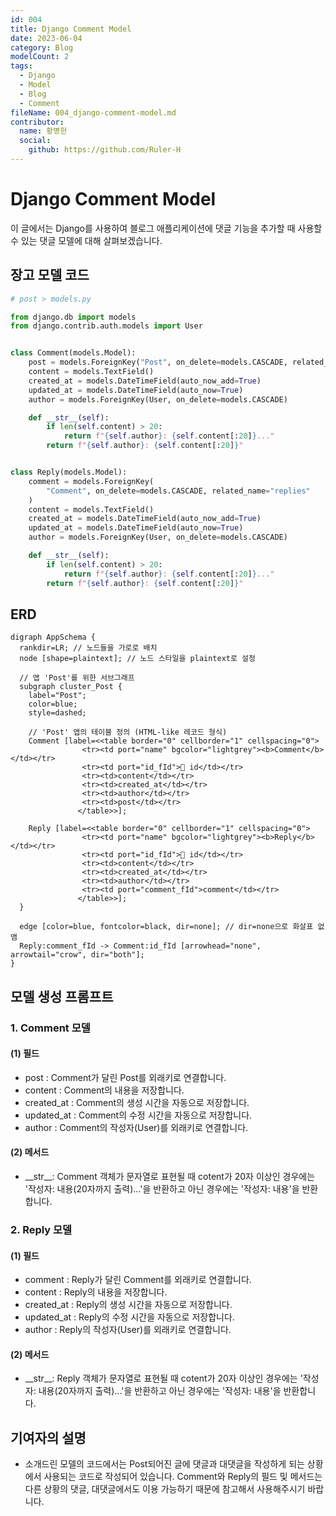 ```yaml
---
id: 004
title: Django Comment Model
date: 2023-06-04
category: Blog
modelCount: 2
tags:
  - Django
  - Model
  - Blog
  - Comment
fileName: 004_django-comment-model.md
contributor:
  name: 황병헌
  social:
    github: https://github.com/Ruler-H
---
```


# Django Comment Model

이 글에서는 Django를 사용하여 블로그 애플리케이션에 댓글 기능을 추가할 때 사용할 수 있는 댓글 모델에 대해 살펴보겠습니다.

## 장고 모델 코드
```python
# post > models.py

from django.db import models
from django.contrib.auth.models import User


class Comment(models.Model):
    post = models.ForeignKey("Post", on_delete=models.CASCADE, related_name="comments")
    content = models.TextField()
    created_at = models.DateTimeField(auto_now_add=True)
    updated_at = models.DateTimeField(auto_now=True)
    author = models.ForeignKey(User, on_delete=models.CASCADE)

    def __str__(self):
        if len(self.content) > 20:
            return f"{self.author}: {self.content[:20]}..."
        return f"{self.author}: {self.content[:20]}"


class Reply(models.Model):
    comment = models.ForeignKey(
        "Comment", on_delete=models.CASCADE, related_name="replies"
    )
    content = models.TextField()
    created_at = models.DateTimeField(auto_now_add=True)
    updated_at = models.DateTimeField(auto_now=True)
    author = models.ForeignKey(User, on_delete=models.CASCADE)

    def __str__(self):
        if len(self.content) > 20:
            return f"{self.author}: {self.content[:20]}..."
        return f"{self.author}: {self.content[:20]}"

```

## ERD

```viz
digraph AppSchema {
  rankdir=LR; // 노드들을 가로로 배치
  node [shape=plaintext]; // 노드 스타일을 plaintext로 설정

  // 앱 'Post'를 위한 서브그래프
  subgraph cluster_Post {
    label="Post";
    color=blue;
    style=dashed;

    // 'Post' 앱의 테이블 정의 (HTML-like 레코드 형식)
    Comment [label=<<table border="0" cellborder="1" cellspacing="0">
                <tr><td port="name" bgcolor="lightgrey"><b>Comment</b></td></tr>
                <tr><td port="id_fId">🔐 id</td></tr>
                <tr><td>content</td></tr>
                <tr><td>created_at</td></tr>
                <tr><td>author</td></tr>
                <tr><td>post</td></tr>
               </table>>];

    Reply [label=<<table border="0" cellborder="1" cellspacing="0">
                <tr><td port="name" bgcolor="lightgrey"><b>Reply</b></td></tr>
                <tr><td port="id_fId">🔐 id</td></tr>
                <tr><td>content</td></tr>
                <tr><td>created_at</td></tr>
                <tr><td>author</td></tr>
                <tr><td port="comment_fId">comment</td></tr>
               </table>>];
  }

  edge [color=blue, fontcolor=black, dir=none]; // dir=none으로 화살표 없앰
  Reply:comment_fId -> Comment:id_fId [arrowhead="none", arrowtail="crow", dir="both"];
}
```

## 모델 생성 프롬프트
### 1. Comment 모델
#### (1) 필드
 - post : Comment가 달린 Post를 외래키로 연결합니다.
 - content : Comment의 내용을 저장합니다.
 - created_at : Comment의 생성 시간을 자동으로 저장합니다.
 - updated_at : Comment의 수정 시간을 자동으로 저장합니다.
 - author : Comment의 작성자(User)를 외래키로 연결합니다.
#### (2) 메서드
 - \_\_str\_\_: Comment 객체가 문자열로 표현될 때 cotent가 20자 이상인 경우에는 '작성자: 내용(20자까지 출력)...'을 반환하고 아닌 경우에는 '작성자: 내용'을 반환합니다.

### 2. Reply 모델
#### (1) 필드
 - comment : Reply가 달린 Comment를 외래키로 연결합니다.
 - content : Reply의 내용을 저장합니다.
 - created_at : Reply의 생성 시간을 자동으로 저장합니다.
 - updated_at : Reply의 수정 시간을 자동으로 저장합니다.
 - author : Reply의 작성자(User)를 외래키로 연결합니다.
 #### (2) 메서드
 - \_\_str\_\_: Reply 객체가 문자열로 표현될 때 cotent가 20자 이상인 경우에는 '작성자: 내용(20자까지 출력)...'을 반환하고 아닌 경우에는 '작성자: 내용'을 반환합니다.

## 기여자의 설명
 - 소개드린 모델의 코드에서는 Post되어진 글에 댓글과 대댓글을 작성하게 되는 상황에서 사용되는 코드로 작성되어 있습니다. Comment와 Reply의 필드 및 메서드는 다른 상황의 댓글, 대댓글에서도 이용 가능하기 때문에 참고해서 사용해주시기 바랍니다.